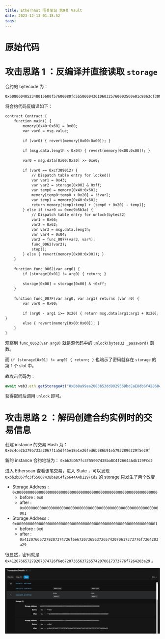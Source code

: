 ```yaml
---
title: Ethernaut 闯关笔记 第9关 Vault
date: 2023-12-13 01:18:52
tags:
---
```


# 原始代码

# 攻击思路 1 ：反编译并直接读取 `storage`

合约的 bytecode 为：

```
0x6080604052348015600f57600080fd5b506004361060325760003560e01c8063cf309012146037578063ec9b5b3a146057575b600080fd5b60005460439060ff1681565b604051901515815260200160405180910390f35b60666062366004607f565b6068565b005b806001541415607c576000805460ff191690555b50565b600060208284031215609057600080fd5b503591905056fea2646970667358221220fc7b38e6559928e1e1112f630b03a26ee6eb52d794080ecd75435ef82810dd9b64736f6c634300080c0033 
```

将合约代码反编译如下：

```solidity
contract Contract {
    function main() {
        memory[0x40:0x60] = 0x80;
        var var0 = msg.value;
    
        if (var0) { revert(memory[0x00:0x00]); }
    
        if (msg.data.length < 0x04) { revert(memory[0x00:0x00]); }
    
        var0 = msg.data[0x00:0x20] >> 0xe0;
    
        if (var0 == 0xcf309012) {
            // Dispatch table entry for locked()
            var var1 = 0x43;
            var var2 = storage[0x00] & 0xff;
            var temp0 = memory[0x40:0x60];
            memory[temp0:temp0 + 0x20] = !!var2;
            var temp1 = memory[0x40:0x60];
            return memory[temp1:temp1 + (temp0 + 0x20) - temp1];
        } else if (var0 == 0xec9b5b3a) {
            // Dispatch table entry for unlock(bytes32)
            var1 = 0x66;
            var2 = 0x62;
            var var3 = msg.data.length;
            var var4 = 0x04;
            var2 = func_007F(var3, var4);
            func_0062(var2);
            stop();
        } else { revert(memory[0x00:0x00]); }
    }
    
    function func_0062(var arg0) {
        if (storage[0x01] != arg0) { return; }
    
        storage[0x00] = storage[0x00] & ~0xff;
    }
    
    function func_007F(var arg0, var arg1) returns (var r0) {
        var var0 = 0x00;
    
        if (arg0 - arg1 i>= 0x20) { return msg.data[arg1:arg1 + 0x20]; }
        else { revert(memory[0x00:0x00]); }
    }
}
```

观察到 `func_0062(var arg0)` 就是源代码中的 `unlock(bytes32 _password)` 函数。

而 `if (storage[0x01] != arg0) { return; }` 也暗示了密码就存在 `storage` 的第 1 个 slot 中。

故攻击代码为：

```javascript
await web3.eth.getStorageAt("0xBb8a99ea2083b53dd902956DbdEaE8db6f428684", 1)
```

获得密码后调用 `unlock` 即可。

# 攻击思路 2 ：解码创建合约实例时的交易信息

创建 instance 的交易 Hash 为： `0x0c4ce2b379b733a2067f1a5df45e18e1e26fed6b586b91e57932896229f5e29f`

新的 instance 合约地址为： `0xbb2bD57fc3f5500743BbaBC4f26644A4b129FCd2`

进入 Etherscan 查看该笔交易，进入 State ，可以发现 `0xbb2bD57fc3f5500743BbaBC4f26644A4b129FCd2` 的 storage 只发生了两个改变

* Storage Address : `0x0000000000000000000000000000000000000000000000000000000000000000`
  * before : `0x0`
  * after : `0x0000000000000000000000000000000000000000000000000000000000000001`
* Storage Address : `0x0000000000000000000000000000000000000000000000000000000000000001`
  * before : `0x0`
  * after : `0x412076657279207374726f6e67207365637265742070617373776f7264203a29`

很显然，密码就是 `0x412076657279207374726f6e67207365637265742070617373776f7264203a29` 。

![etherscan界面](image.png)